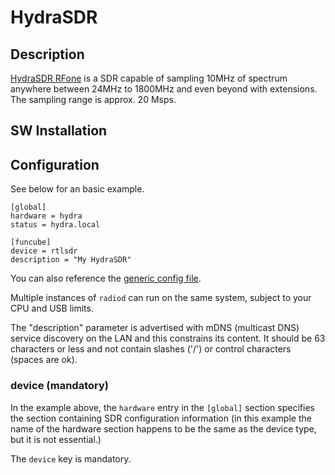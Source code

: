 # HydraSDR

## Description

[HydraSDR RFone](https://hydrasdr.com/products/) is a SDR capable of sampling 10MHz of spectrum anywhere between 24MHz to 1800MHz and even beyond with extensions. The sampling range is approx. 20 Msps.

## SW Installation

## Configuration

See below for an basic example.

```
[global]
hardware = hydra
status = hydra.local

[funcube]
device = rtlsdr
description = "My HydraSDR"
```

You can also reference the [generic config file](/config/radiod@hydra-generic.conf).

Multiple instances of `radiod` can run on the same system, subject to your CPU and USB limits.

The "description" parameter is advertised with mDNS (multicast DNS) service discovery on the LAN and this constrains its content. It should be 63 characters or less and not contain slashes ('/') or control characters (spaces are ok).

### device (mandatory)

In the example above, the `hardware` entry in the `[global]` section specifies the section containing SDR configuration information (in this example the name of the hardware section happens to be the same as the device type, but it is not essential.)

The `device` key is mandatory.

